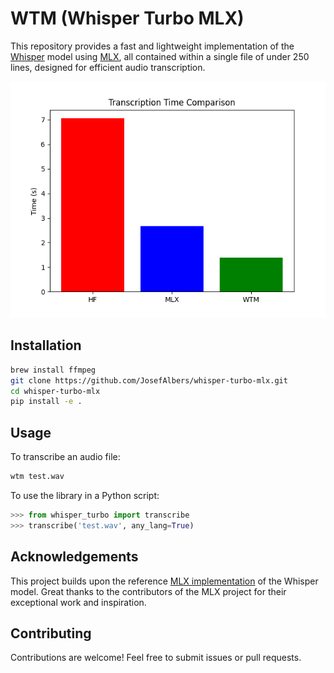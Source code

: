 # WTM (Whisper Turbo MLX)

This repository provides a fast and lightweight implementation of the [Whisper](openai/whisper-large-v3-turbo) model using [MLX](https://github.com/ml-explore/mlx-examples/tree/main/whisper), all contained within a single file of under 250 lines, designed for efficient audio transcription.

![Alt text](https://raw.githubusercontent.com/JosefAlbers/whisper-turbo-mlx/main/assets/benchmark.png)

## Installation

```zsh
brew install ffmpeg
git clone https://github.com/JosefAlbers/whisper-turbo-mlx.git
cd whisper-turbo-mlx
pip install -e .
```

## Usage

To transcribe an audio file:

```zsh
wtm test.wav
```

To use the library in a Python script:

```python
>>> from whisper_turbo import transcribe
>>> transcribe('test.wav', any_lang=True)
```

## Acknowledgements

This project builds upon the reference [MLX implementation](https://github.com/ml-explore/mlx-examples/tree/main/whisper) of the Whisper model. Great thanks to the contributors of the MLX project for their exceptional work and inspiration.

## Contributing

Contributions are welcome! Feel free to submit issues or pull requests.